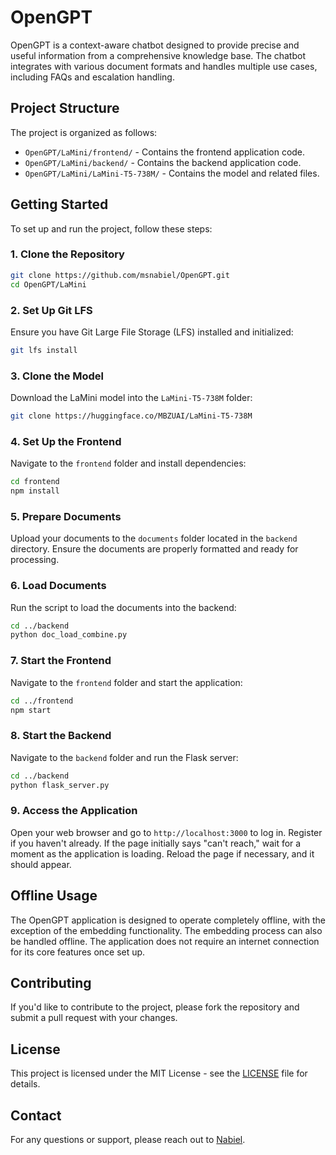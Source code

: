 # OpenGPT

OpenGPT is a context-aware chatbot designed to provide precise and useful information from a comprehensive knowledge base. The chatbot integrates with various document formats and handles multiple use cases, including FAQs and escalation handling.

## Project Structure

The project is organized as follows:

- `OpenGPT/LaMini/frontend/` - Contains the frontend application code.
- `OpenGPT/LaMini/backend/` - Contains the backend application code.
- `OpenGPT/LaMini/LaMini-T5-738M/` - Contains the model and related files.

## Getting Started

To set up and run the project, follow these steps:

### 1. Clone the Repository

```bash
git clone https://github.com/msnabiel/OpenGPT.git
cd OpenGPT/LaMini
```

### 2. Set Up Git LFS

Ensure you have Git Large File Storage (LFS) installed and initialized:

```bash
git lfs install
```

### 3. Clone the Model

Download the LaMini model into the `LaMini-T5-738M` folder:

```bash
git clone https://huggingface.co/MBZUAI/LaMini-T5-738M
```

### 4. Set Up the Frontend

Navigate to the `frontend` folder and install dependencies:

```bash
cd frontend
npm install
```

### 5. Prepare Documents

Upload your documents to the `documents` folder located in the `backend` directory. Ensure the documents are properly formatted and ready for processing.

### 6. Load Documents

Run the script to load the documents into the backend:

```bash
cd ../backend
python doc_load_combine.py
```

### 7. Start the Frontend

Navigate to the `frontend` folder and start the application:

```bash
cd ../frontend
npm start
```

### 8. Start the Backend

Navigate to the `backend` folder and run the Flask server:

```bash
cd ../backend
python flask_server.py
```

### 9. Access the Application

Open your web browser and go to `http://localhost:3000` to log in. Register if you haven't already. If the page initially says "can't reach," wait for a moment as the application is loading. Reload the page if necessary, and it should appear.

## Offline Usage

The OpenGPT application is designed to operate completely offline, with the exception of the embedding functionality. The embedding process can also be handled offline. The application does not require an internet connection for its core features once set up.

## Contributing

If you'd like to contribute to the project, please fork the repository and submit a pull request with your changes.

## License

This project is licensed under the MIT License - see the [LICENSE](LICENSE) file for details.

## Contact

For any questions or support, please reach out to [Nabiel](mailto:msyednabiel@gmail.com).
```

